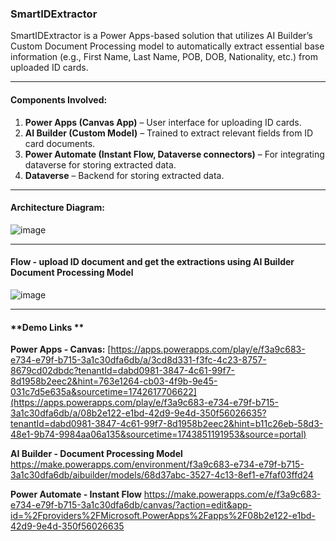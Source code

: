 ### **SmartIDExtractor**
SmartIDExtractor is a Power Apps-based solution that utilizes AI Builder’s Custom Document Processing model to automatically extract essential base information (e.g., First Name, Last Name, POB, DOB, Nationality, etc.) from uploaded ID cards.

* * * * *

#### **Components Involved:**
1. **Power Apps (Canvas App)** – User interface for uploading ID cards.
2. **AI Builder (Custom Model)** – Trained to extract relevant fields from ID card documents.
3. **Power Automate (Instant Flow, Dataverse connectors)** – For integrating dataverse for storing extracted data.
4. **Dataverse** – Backend for storing extracted data.
* * * * *

#### **Architecture Diagram:**
![image](https://github.com/user-attachments/assets/97fec73e-06d2-4d25-95a2-9312413b4708)

* * * * *

#### **Flow - upload ID document and get the extractions using AI Builder Document Processing Model**
![image](https://github.com/user-attachments/assets/79c6ef7c-ef30-42dd-9c32-ecb4f453861a)

* * * * *

#### **Demo Links ** 

**Power Apps - Canvas:** [https://apps.powerapps.com/play/e/f3a9c683-e734-e79f-b715-3a1c30dfa6db/a/3cd8d331-f3fc-4c23-8757-8679cd02dbdc?tenantId=dabd0981-3847-4c61-99f7-8d1958b2eec2&hint=763e1264-cb03-4f9b-9e45-031c7d5e635a&sourcetime=1742617706622](https://apps.powerapps.com/play/e/f3a9c683-e734-e79f-b715-3a1c30dfa6db/a/08b2e122-e1bd-42d9-9e4d-350f56026635?tenantId=dabd0981-3847-4c61-99f7-8d1958b2eec2&hint=b11c26eb-58d3-48e1-9b74-9984aa06a135&sourcetime=1743851191953&source=portal)

**AI Builder - Document Processing Model**
https://make.powerapps.com/environment/f3a9c683-e734-e79f-b715-3a1c30dfa6db/aibuilder/models/68d37abc-3527-4c13-8ef1-e7faf03ffd24

**Power Automate - Instant Flow**
https://make.powerapps.com/e/f3a9c683-e734-e79f-b715-3a1c30dfa6db/canvas/?action=edit&app-id=%2Fproviders%2FMicrosoft.PowerApps%2Fapps%2F08b2e122-e1bd-42d9-9e4d-350f56026635


